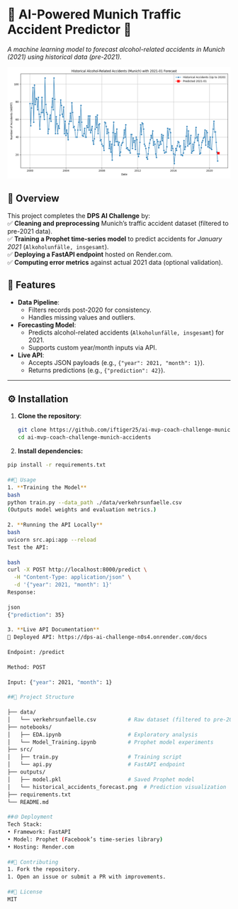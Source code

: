 # 🚨 AI-Powered Munich Traffic Accident Predictor 🚦  
*A machine learning model to forecast alcohol-related accidents in Munich (2021) using historical data (pre-2021).*  

![Historical Alcohol-Related Accidents (Munich) with 2021-01 Forecast](./historical_accidents_forecast.png)  

## 📌 Overview  
This project completes the **DPS AI Challenge** by:  
✅ **Cleaning and preprocessing** Munich’s traffic accident dataset (filtered to pre-2021 data).  
✅ **Training a Prophet time-series model** to predict accidents for *January 2021* (`Alkoholunfälle, insgesamt`).  
✅ **Deploying a FastAPI endpoint** hosted on Render.com.  
✅ **Computing error metrics** against actual 2021 data (optional validation).  


## 🚀 Features  
- **Data Pipeline**:  
  - Filters records post-2020 for consistency.  
  - Handles missing values and outliers.  
- **Forecasting Model**:  
  - Predicts alcohol-related accidents (`Alkoholunfälle, insgesamt`) for 2021.  
  - Supports custom year/month inputs via API.  
- **Live API**:  
  - Accepts JSON payloads (e.g., `{"year": 2021, "month": 1}`).  
  - Returns predictions (e.g., `{"prediction": 42}`).  

---

## ⚙️ Installation  
1. **Clone the repository**:  
   ```bash
   git clone https://github.com/iftiger25/ai-mvp-coach-challenge-munich-accidents.git
   cd ai-mvp-coach-challenge-munich-accidents

2. **Install dependencies:**
```bash
pip install -r requirements.txt

##🏃 Usage
1. **Training the Model**
bash
python train.py --data_path ./data/verkehrsunfaelle.csv
(Outputs model weights and evaluation metrics.)

2. **Running the API Locally**
bash
uvicorn src.api:app --reload
Test the API:

bash
curl -X POST http://localhost:8000/predict \
  -H "Content-Type: application/json" \
  -d '{"year": 2021, "month": 1}'
Response:

json
{"prediction": 35}

3. **Live API Documentation**
🔗 Deployed API: https://dps-ai-challenge-n0s4.onrender.com/docs

Endpoint: /predict

Method: POST

Input: {"year": 2021, "month": 1}

##📂 Project Structure

├── data/
│   └── verkehrsunfaelle.csv          # Raw dataset (filtered to pre-2021)
├── notebooks/
│   ├── EDA.ipynb                     # Exploratory analysis
│   └── Model_Training.ipynb          # Prophet model experiments
├── src/
│   ├── train.py                      # Training script
│   └── api.py                        # FastAPI endpoint
├── outputs/
│   ├── model.pkl                     # Saved Prophet model
│   └── historical_accidents_forecast.png  # Prediction visualization
├── requirements.txt
└── README.md

##🌐 Deployment
Tech Stack:
• Framework: FastAPI
• Model: Prophet (Facebook’s time-series library)
• Hosting: Render.com

##🤝 Contributing
1. Fork the repository.
1. Open an issue or submit a PR with improvements.

##📜 License
MIT
